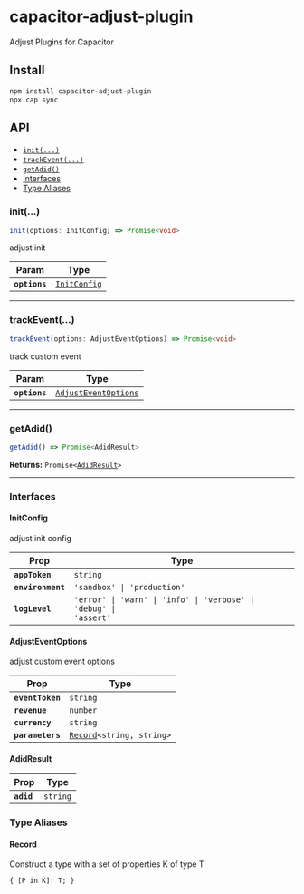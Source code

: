 # capacitor-adjust-plugin

Adjust Plugins for Capacitor

## Install

```bash
npm install capacitor-adjust-plugin
npx cap sync
```

## API

<docgen-index>

* [`init(...)`](#init)
* [`trackEvent(...)`](#trackevent)
* [`getAdid()`](#getadid)
* [Interfaces](#interfaces)
* [Type Aliases](#type-aliases)

</docgen-index>

<docgen-api>
<!--Update the source file JSDoc comments and rerun docgen to update the docs below-->

### init(...)

```typescript
init(options: InitConfig) => Promise<void>
```

adjust init

| Param         | Type                                              |
| ------------- | ------------------------------------------------- |
| **`options`** | <code><a href="#initconfig">InitConfig</a></code> |

--------------------


### trackEvent(...)

```typescript
trackEvent(options: AdjustEventOptions) => Promise<void>
```

track custom event

| Param         | Type                                                              |
| ------------- | ----------------------------------------------------------------- |
| **`options`** | <code><a href="#adjusteventoptions">AdjustEventOptions</a></code> |

--------------------


### getAdid()

```typescript
getAdid() => Promise<AdidResult>
```

**Returns:** <code>Promise&lt;<a href="#adidresult">AdidResult</a>&gt;</code>

--------------------


### Interfaces


#### InitConfig

adjust init config

| Prop              | Type                                                                         |
| ----------------- | ---------------------------------------------------------------------------- |
| **`appToken`**    | <code>string</code>                                                          |
| **`environment`** | <code>'sandbox' \| 'production'</code>                                       |
| **`logLevel`**    | <code>'error' \| 'warn' \| 'info' \| 'verbose' \| 'debug' \| 'assert'</code> |


#### AdjustEventOptions

adjust custom event options

| Prop             | Type                                                            |
| ---------------- | --------------------------------------------------------------- |
| **`eventToken`** | <code>string</code>                                             |
| **`revenue`**    | <code>number</code>                                             |
| **`currency`**   | <code>string</code>                                             |
| **`parameters`** | <code><a href="#record">Record</a>&lt;string, string&gt;</code> |


#### AdidResult

| Prop       | Type                |
| ---------- | ------------------- |
| **`adid`** | <code>string</code> |


### Type Aliases


#### Record

Construct a type with a set of properties K of type T

<code>{ [P in K]: T; }</code>

</docgen-api>
